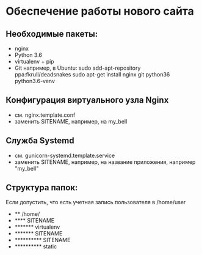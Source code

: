 Обеспечение работы нового сайта
================================
## Необходимые пакеты:
* nginx
* Python 3.6
* virtualenv + pip
* Git
например, в Ubuntu:
sudo add-apt-repository ppa:fkrull/deadsnakes
sudo apt-get install nginx git python36 python3.6-venv
## Конфигурация виртуального узла Nginx
* см. nginx.template.conf
* заменить SITENAME, например, на my_bell
## Служба Systemd
* см. gunicorn-systemd.template.service
* заменить SITENAME, например, на название приложения, например "my_bell"
## Структура папок:
Если допустить, что есть учетная запись пользователя в /home/user
* ** /home/
* **** SITENAME
* ******* virtualenv
* ******* SITENAME
* ********** SITENAME
* ********** static

